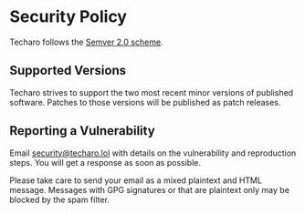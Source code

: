 # Security Policy

Techaro follows the [Semver 2.0 scheme](https://semver.org/).

## Supported Versions

Techaro strives to support the two most recent minor versions of published
software. Patches to those versions will be published as patch releases.

## Reporting a Vulnerability

Email security@techaro.lol with details on the vulnerability and reproduction
steps. You will get a response as soon as possible.

Please take care to send your email as a mixed plaintext and HTML message.
Messages with GPG signatures or that are plaintext only may be blocked by the
spam filter.
